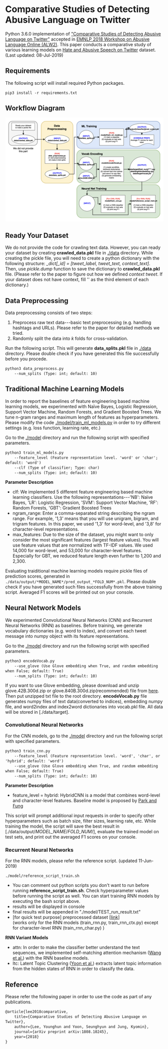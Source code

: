 # Comparative Studies of Detecting Abusive Language on Twitter

Python 3.6.0 implementation of ["Comparative Studies of Detecting Abusive Language on Twitter"](http://arxiv.org/abs/1808.10245) accepted in <a href="http://emnlp2018.org/program/workshops/">EMNLP 2018 Workshop on Abusive Language Online (ALW2)</a>.
This paper conducts a comparative study of various learning models on [Hate and Abusive Speech on Twitter](https://github.com/ENCASEH2020/hatespeech-twitter) dataset.
(Last updated: 08-Jul-2019)

## Requirements
The following script will install required Python packages.

```
pip3 install -r requirements.txt
```

## Workflow Diagram
![alt text](workflow.png)

## Ready Your Dataset
We do not provide the code for crawling text data. However, you can ready your dataset by creating **crawled_data.pkl** file in [./data](./data) directory. While creating the pickle file, you will need to create a python dictionary with the following structure: *_dict[_id] = [tweet_label, tweet_text, context_text]*. Then, use *pickle.dump* function to save the dictionary to **crawled_data.pkl** file. (Please refer to the paper to figure out how we defined *context tweet*. If your dataset does not have context, fill '' as the third element of each dictionary.)

## Data Preprocessing
Data preprocessing consists of two steps:
1. Preprocess raw text data---basic text preprocessing (e.g. handling hashtags and URLs). Please refer to the paper for detailed methods we tried.
2. Randomly split the data into *k* folds for cross-validation.

Run the following script. This will generate **data_splits.pkl** file in [./data](./data) directory. Please double check if you have generated this file successfully before you procede.

```
python3 data_preprocess.py
	--num_splits (Type: int; default: 10)
```

## Traditional Machine Learning Models
In order to report the baselines of feature engineering based machine learning models, we experimented with Naïve Bayes, Logistic Regression, Support Vector Machine, Random Forests, and Gradient Boosted Trees. We tune n-gram ranges and maximum length of features as hyperparameters. Please modify the code [./model/train_ml_models.py](./model/train_ml_models.py) in order to try different settings (e.g. loss function, learning rate, etc.)

Go to the [./model](./model) directory and run the following script with specified parameters.

```
python3 train_ml_models.py
	--feature_level (Feature representation level. 'word' or 'char'; default: 'word')
	--clf (Type of classifier; Type: char)
	--num_splits (Type: int; default: 10)
```

**Parameter Description**
+ clf: We implemented 5 different feature engineering based machine learning classifiers. Use the following representations---'NB': Naïve Bayes, 'LR': Logistic Regression, 'SVM': Support Vector Machine, 'RF': Random Forests, 'GBT': Gradient Boosted Trees
+ ngram_range: Enter a comma-separated string describing the ngram range. For example, '1,3' means that you will use unigram, bigram, and trigram features. In this paper, we used '1,3' for word-level, and '3,8' for character-level representations.
+ max_features: Due to the size of the dataset, you might want to only consider the most significant features (largest feature values). You will use feature values that are normalized with TF-IDF values. We used 14,000 for word-level, and 53,000 for character-level features. Especially for GBT, we reduced feature length even further to 1,200 and 2,300.

Evaluating traiditional machine learning models require pickle files of prediction scores, generated in `./data/output/*MODEL_NAME*/pred_output_*FOLD_NUM*.pkl`. Please double check if you have generated such files successfully from the above training script.
Averaged F1 scores will be printed out on your console.

## Neural Network Models
We experimented Convolutional Neural Networks (CNN) and Recurrent Neural Networks (RNN) as baselines. Before training, we generate vocabulary dictionaries (e.g. word to index), and convert each tweet message into numpy object with its feature representations.

Go to the [./model](./model) directory and run the following script with specified parameters.

```
python3 encodeVocab.py
	--use_glove (Use Glove embedding when True, and random embedding when False; default: True)
	--num_splits (Type: int; default: 10)
```

If you want to use Glove embedding, please download and unzip glove.42B.300d.zip or glove.840B.300d.zip(recommended) file from [here](https://nlp.stanford.edu/projects/glove/). Then put unzipped txt file to the root directory.
**encodeVocab.py** file generates numpy files of text data(converted to indices), embedding numpy file, and word2index and index2word dictionaries into vocab.pkl file. All data will be stored in [./data/target].

### Convolutional Neural Networks
For the CNN models, go to the [./model](./model) directory and run the following script with specified parameters.

```
python3 train_cnn.py
	--feature_level (Feature representation level. 'word', 'char', or 'hybrid'; default: 'word')
	--use_glove (Use Glove embedding when True, and random embedding when False; default: True)
	--num_splits (Type: int; default: 10)
```

**Parameter Description**
+ feature_level = hybrid: HybridCNN is a model that combines word-level and character-level features. Baseline model is proposed by [Park and Fung](https://arxiv.org/abs/1706.01206)

This script will prompt additional input requests in order to specify other hyperparameters such as batch size, filter sizes, learning rate, etc. While training the model, the script will save the best result in [./data/output/*MODEL_NAME*/*FOLD_NUM*/], evaluate the trained model on test sets, and print out the averaged F1 scores on your console.

### Recurrent Neural Networks
For the RNN models, please refer the reference script. (updated 11-Jun-2019)

```
./model/reference_script_train.sh
```

- You can comment out python scripts you don't want to run before running **reference_script_train.sh**. Check hyperparameter values before running the script as well. You can start training RNN models by executing the bash script above.
- results will be displayed in console 
- final results will be appended in "./model/TEST_run_result.txt" 
- [for quick test purpose] preprocessed dataset [<a href="http://milabfile.snu.ac.kr:16000/share-EMNLP-WS-18_abusive/data.tar.gz">link</a>] <br> 
(works only for the RNN models (train_rnn.py, train_rnn_ctx.py) except for character-level RNN (train_rnn_char.py) )

**RNN Variant Models**
+ attn: In order to make the classifier better understand the text sequences, we implemented self-matching attention mechanism ([Wang et al.](http://www.aclweb.org/anthology/P17-1018)) with the RNN baseline models.
+ ltc: Latent Topic Clustering ([Yoon et al.](https://arxiv.org/abs/1710.03430)) extracts latent topic information from the hidden states of RNN in order to classify the data.

## Reference
Please refer the following paper in order to use the code as part of any publications.

```
@article{lee2018comparative,
	title={Comparative Studies of Detecting Abusive Language on Twitter},
	author={Lee, Younghun and Yoon, Seunghyun and Jung, Kyomin},
	journal={arXiv preprint arXiv:1808.10245},
	year={2018}
}
```
